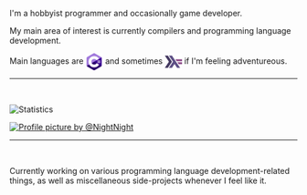 I'm a hobbyist programmer and occasionally game developer.

My main area of interest is currently compilers and programming language development.

Main languages are <a href="https://github.com/thinker227?tab=repositories&type=source&language=c%23&sort=stargazers"><img src="./csharp.png" width="30" height="30" align=center alt="C#" title="Repos written in C#"></a> and sometimes <a href="https://www.google.com/teapot"><img src="./haskell.png" width="30" height="30" align=center alt="Haskell" title="I don't have any repos written in Haskell yet qwq"></a> if I'm feeling adventureous.

---

<br>

![Statistics](https://github-readme-stats.vercel.app/api?username=thinker227&show_icons=true&count_private=true&bg_color=45,ff4c21,7492ff&title_color=ffffff&text_color=434343&icon_color=434343&hide_border=true&border_radius=0)

[![Profile picture by @NightNight](https://img.shields.io/static/v1?label=Profile%20picture%20by&message=@NiftyNight&color=1DA1F2&logo=twitter&style=for-the-badge)](https://www.twitter.com/NiftyNight)

---

<br>

Currently working on various programming language development-related things, as well as miscellaneous side-projects whenever I feel like it.
